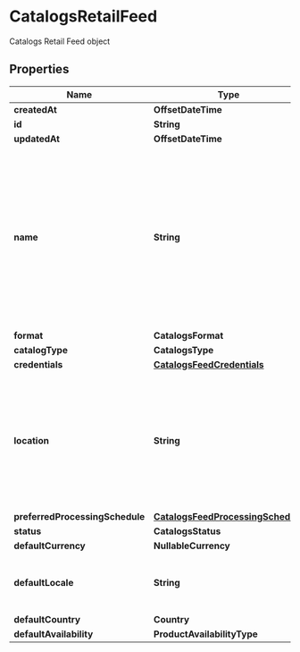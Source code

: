 

# CatalogsRetailFeed

Catalogs Retail Feed object

## Properties

Name | Type | Description | Notes
------------ | ------------- | ------------- | -------------
**createdAt** | **OffsetDateTime** |  |  [optional]
**id** | **String** |  |  [optional]
**updatedAt** | **OffsetDateTime** |  |  [optional]
**name** | **String** | A human-friendly name associated to a given feed. This value is currently nullable due to historical reasons. It is expected to become non-nullable in the future. | 
**format** | **CatalogsFormat** |  | 
**catalogType** | **CatalogsType** |  | 
**credentials** | [**CatalogsFeedCredentials**](CatalogsFeedCredentials.md) |  | 
**location** | **String** | The URL where a feed is available for download. This URL is what Pinterest will use to download a feed for processing. | 
**preferredProcessingSchedule** | [**CatalogsFeedProcessingSchedule**](CatalogsFeedProcessingSchedule.md) |  | 
**status** | **CatalogsStatus** |  | 
**defaultCurrency** | **NullableCurrency** |  | 
**defaultLocale** | **String** | The locale used within a feed for product descriptions. | 
**defaultCountry** | **Country** |  | 
**defaultAvailability** | **ProductAvailabilityType** |  | 



